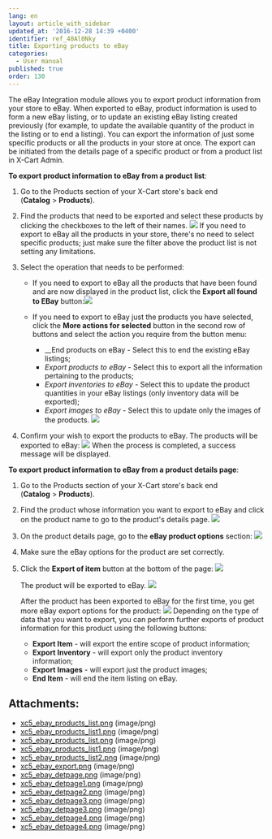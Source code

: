 ```yaml
---
lang: en
layout: article_with_sidebar
updated_at: '2016-12-28 14:39 +0400'
identifier: ref_40Al0Nky
title: Exporting products to eBay
categories:
  - User manual
published: true
order: 130
---
```



The eBay Integration module allows you to export product information from your store to eBay. When exported to eBay, product information is used to form a new eBay listing, or to update an existing eBay listing created previously (for example, to update the available quantity of the product in the listing or to end a listing). You can export the information of just some specific products or all the products in your store at once. The export can be initiated from the details page of a specific product or from a product list in X-Cart Admin.

**To export product information to eBay from a product list**:

1.  Go to the Products section of your X-Cart store's back end (**Catalog** > **Products**).
2.  Find the products that need to be exported and select these products by clicking the checkboxes to the left of their names.
    ![]({{site.baseurl}}/attachments/9306473/9439178.png)
    If you need to export to eBay all the products in your store, there's no need to select specific products; just make sure the filter above the product list is not setting any limitations.

3.  Select the operation that needs to be performed:
    *   If you need to export to eBay all the products that have been found and are now displayed in the product list, click the **Export all found to EBay** button:![]({{site.baseurl}}/attachments/9306473/9439182.png)
    *   If you need to export to eBay just the products you have selected, click the **More actions for selected** button in the second row of buttons and select the action you require from the button menu:

        *   __End products on eBay _-_ Select this to end the existing eBay listings;
        *   _Export products to eBay_ - Select this to export all the information pertaining to the products;
        *   _Export inventories to eBay_ - Select this to update the product quantities in your eBay listings (only inventory data will be exported);
        *   _Export images to eBay_ - Select this to update only the images of the products.
            ![]({{site.baseurl}}/attachments/9306473/9439179.png)
4.  Confirm your wish to export the products to eBay. The products will be exported to eBay:
    ![]({{site.baseurl}}/attachments/9306473/9439183.png)
    When the process is completed, a success message will be displayed.

**To export product information to eBay from a product details page**:

1.  Go to the Products section of your X-Cart store's back end (**Catalog** > **Products**).
2.  Find the product whose information you want to export to eBay and click on the product name to go to the product's details page.
    ![]({{site.baseurl}}/attachments/9306473/9439184.png)
3.  On the product details page, go to the **eBay product options** section:
    ![]({{site.baseurl}}/attachments/9306473/9439185.png)

4.  Make sure the eBay options for the product are set correctly. 
5.  Click the **Export of item** button at the bottom of the page:
    ![]({{site.baseurl}}/attachments/9306473/9439186.png)

    The product will be exported to eBay.
    ![]({{site.baseurl}}/attachments/9306473/9439187.png)

    After the product has been exported to eBay for the first time, you get more eBay export options for the product:
    ![]({{site.baseurl}}/attachments/9306473/9439189.png)
    Depending on the type of data that you want to export, you can perform further exports of product information for this product using the following buttons:
    *   **Export Item** - will export the entire scope of product information;
    *   **Export Inventory** - will export only the product inventory information;
    *   **Export Images** - will export just the product images;
    *   **End Item** - will end the item listing on eBay.

## Attachments:

* [xc5_ebay_products_list.png]({{site.baseurl}}/attachments/9306473/9439180.png) (image/png)
* [xc5_ebay_products_list1.png]({{site.baseurl}}/attachments/9306473/9439181.png) (image/png)
* [xc5_ebay_products_list.png]({{site.baseurl}}/attachments/9306473/9439178.png) (image/png)
* [xc5_ebay_products_list1.png]({{site.baseurl}}/attachments/9306473/9439179.png) (image/png)
* [xc5_ebay_products_list2.png]({{site.baseurl}}/attachments/9306473/9439182.png) (image/png)
* [xc5_ebay_export.png]({{site.baseurl}}/attachments/9306473/9439183.png) (image/png)
* [xc5_ebay_detpage.png]({{site.baseurl}}/attachments/9306473/9439184.png) (image/png)
* [xc5_ebay_detpage1.png]({{site.baseurl}}/attachments/9306473/9439185.png) (image/png)
* [xc5_ebay_detpage2.png]({{site.baseurl}}/attachments/9306473/9439186.png) (image/png)
* [xc5_ebay_detpage3.png]({{site.baseurl}}/attachments/9306473/9439188.png) (image/png)
* [xc5_ebay_detpage3.png]({{site.baseurl}}/attachments/9306473/9439187.png) (image/png)
* [xc5_ebay_detpage4.png]({{site.baseurl}}/attachments/9306473/9439190.png) (image/png)
* [xc5_ebay_detpage4.png]({{site.baseurl}}/attachments/9306473/9439189.png) (image/png)

